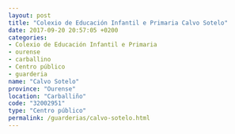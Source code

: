 ```yaml
---
layout: post
title: "Colexio de Educación Infantil e Primaria Calvo Sotelo"
date: 2017-09-20 20:57:05 +0200
categories:
- Colexio de Educación Infantil e Primaria
- ourense
- carballino
- Centro público
- guarderia
name: "Calvo Sotelo"
province: "Ourense"
location: "Carballiño"
code: "32002951"
type: "Centro público"
permalink: /guarderias/calvo-sotelo.html
---
```

